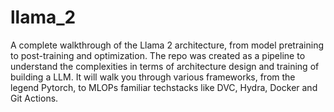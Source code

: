 # llama_2
A complete walkthrough of the Llama 2 architecture, from model pretraining to post-training and optimization. The repo was created as a pipeline to understand the complexities in terms of architecture design and training of building a LLM. It will walk you through various frameworks, from the legend Pytorch, to MLOPs familiar techstacks like DVC, Hydra, Docker and Git Actions.
